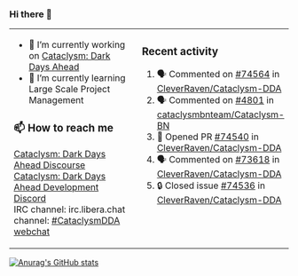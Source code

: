 ### Hi there 👋

<table><tr><td valign="top" width="50%">

- 🔭 I’m currently working on [Cataclysm: Dark Days Ahead](https://github.com/CleverRaven/Cataclysm-DDA)
- 🌱 I’m currently learning Large Scale Project Management

### 📫 How to reach me
[Cataclysm: Dark Days Ahead Discourse](https://discourse.cataclysmdda.org)  
[Cataclysm: Dark Days Ahead Development Discord](https://discord.gg/jFEc7Yp)  
IRC channel: irc.libera.chat channel: [#CataclysmDDA webchat](https://kiwiirc.com/nextclient/irc.libera.chat#CataclysmDDA)

</td><td valign="top" width="50%">

### Recent activity
<!--START_SECTION:activity-->
1. 🗣 Commented on [#74564](https://github.com/CleverRaven/Cataclysm-DDA/issues/74564#issuecomment-2170956424) in [CleverRaven/Cataclysm-DDA](https://github.com/CleverRaven/Cataclysm-DDA)
2. 🗣 Commented on [#4801](https://github.com/cataclysmbnteam/Cataclysm-BN/pull/4801#issuecomment-2169110809) in [cataclysmbnteam/Cataclysm-BN](https://github.com/cataclysmbnteam/Cataclysm-BN)
3. 💪 Opened PR [#74540](https://github.com/CleverRaven/Cataclysm-DDA/pull/74540) in [CleverRaven/Cataclysm-DDA](https://github.com/CleverRaven/Cataclysm-DDA)
4. 🗣 Commented on [#73618](https://github.com/CleverRaven/Cataclysm-DDA/issues/73618#issuecomment-2168946719) in [CleverRaven/Cataclysm-DDA](https://github.com/CleverRaven/Cataclysm-DDA)
5. 🔒 Closed issue [#74536](https://github.com/CleverRaven/Cataclysm-DDA/issues/74536) in [CleverRaven/Cataclysm-DDA](https://github.com/CleverRaven/Cataclysm-DDA)
<!--END_SECTION:activity-->

</td></tr></table>

[![Anurag's GitHub stats](https://github-readme-stats.vercel.app/api?username=kevingranade)](https://github.com/anuraghazra/github-readme-stats)
